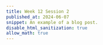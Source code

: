 ```yaml
---
title: Week 12 Session 2
published_at: 2024-06-07
snippet: An example of a blog post.
disable_html_sanitization: true
allow_math: true
---
```

